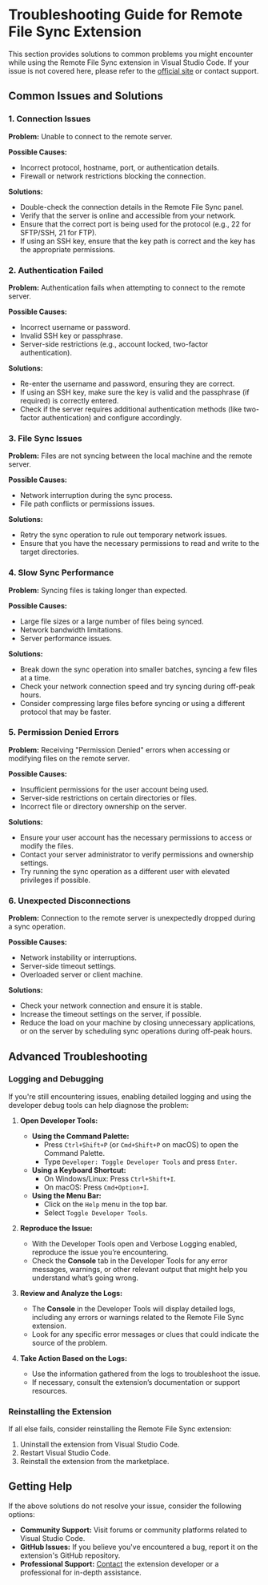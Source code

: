 # Troubleshooting Guide for Remote File Sync Extension

This section provides solutions to common problems you might encounter while using the Remote File Sync extension in Visual Studio Code. If your issue is not covered here, please refer to the [official site](https://katorymnd.com/vscode-remote-file-sync) or contact support.

## Common Issues and Solutions

### 1. **Connection Issues**

**Problem:** Unable to connect to the remote server.

**Possible Causes:**

- Incorrect protocol, hostname, port, or authentication details.
- Firewall or network restrictions blocking the connection.

**Solutions:**

- Double-check the connection details in the Remote File Sync panel.
- Verify that the server is online and accessible from your network.
- Ensure that the correct port is being used for the protocol (e.g., 22 for SFTP/SSH, 21 for FTP).
- If using an SSH key, ensure that the key path is correct and the key has the appropriate permissions.

### 2. **Authentication Failed**

**Problem:** Authentication fails when attempting to connect to the remote server.

**Possible Causes:**

- Incorrect username or password.
- Invalid SSH key or passphrase.
- Server-side restrictions (e.g., account locked, two-factor authentication).

**Solutions:**

- Re-enter the username and password, ensuring they are correct.
- If using an SSH key, make sure the key is valid and the passphrase (if required) is correctly entered.
- Check if the server requires additional authentication methods (like two-factor authentication) and configure accordingly.

### 3. **File Sync Issues**

**Problem:** Files are not syncing between the local machine and the remote server.

**Possible Causes:**

- Network interruption during the sync process.
- File path conflicts or permissions issues.

**Solutions:**

- Retry the sync operation to rule out temporary network issues.
- Ensure that you have the necessary permissions to read and write to the target directories.

### 4. **Slow Sync Performance**

**Problem:** Syncing files is taking longer than expected.

**Possible Causes:**

- Large file sizes or a large number of files being synced.
- Network bandwidth limitations.
- Server performance issues.

**Solutions:**

- Break down the sync operation into smaller batches, syncing a few files at a time.
- Check your network connection speed and try syncing during off-peak hours.
- Consider compressing large files before syncing or using a different protocol that may be faster.

### 5. **Permission Denied Errors**

**Problem:** Receiving "Permission Denied" errors when accessing or modifying files on the remote server.

**Possible Causes:**

- Insufficient permissions for the user account being used.
- Server-side restrictions on certain directories or files.
- Incorrect file or directory ownership on the server.

**Solutions:**

- Ensure your user account has the necessary permissions to access or modify the files.
- Contact your server administrator to verify permissions and ownership settings.
- Try running the sync operation as a different user with elevated privileges if possible.

### 6. **Unexpected Disconnections**

**Problem:** Connection to the remote server is unexpectedly dropped during a sync operation.

**Possible Causes:**

- Network instability or interruptions.
- Server-side timeout settings.
- Overloaded server or client machine.

**Solutions:**

- Check your network connection and ensure it is stable.
- Increase the timeout settings on the server, if possible.
- Reduce the load on your machine by closing unnecessary applications, or on the server by scheduling sync operations during off-peak hours.

## Advanced Troubleshooting

### Logging and Debugging

If you're still encountering issues, enabling detailed logging and using the developer debug tools can help diagnose the problem:

1. **Open Developer Tools:**

   - **Using the Command Palette:**
     - Press `Ctrl+Shift+P` (or `Cmd+Shift+P` on macOS) to open the Command Palette.
     - Type `Developer: Toggle Developer Tools` and press `Enter`.
   - **Using a Keyboard Shortcut:**
     - On Windows/Linux: Press `Ctrl+Shift+I`.
     - On macOS: Press `Cmd+Option+I`.
   - **Using the Menu Bar:**
     - Click on the `Help` menu in the top bar.
     - Select `Toggle Developer Tools`.

2. **Reproduce the Issue:**

   - With the Developer Tools open and Verbose Logging enabled, reproduce the issue you’re encountering.
   - Check the **Console** tab in the Developer Tools for any error messages, warnings, or other relevant output that might help you understand what’s going wrong.

3. **Review and Analyze the Logs:**

   - The **Console** in the Developer Tools will display detailed logs, including any errors or warnings related to the Remote File Sync extension.
   - Look for any specific error messages or clues that could indicate the source of the problem.

4. **Take Action Based on the Logs:**
   - Use the information gathered from the logs to troubleshoot the issue.
   - If necessary, consult the extension’s documentation or support resources.

### Reinstalling the Extension

If all else fails, consider reinstalling the Remote File Sync extension:

1. Uninstall the extension from Visual Studio Code.
2. Restart Visual Studio Code.
3. Reinstall the extension from the marketplace.

## Getting Help

If the above solutions do not resolve your issue, consider the following options:

- **Community Support:** Visit forums or community platforms related to Visual Studio Code.
- **GitHub Issues:** If you believe you've encountered a bug, report it on the extension's GitHub repository.
- **Professional Support:** [Contact](https://katorymnd.com/contact-us) the extension developer or a professional for in-depth assistance.
